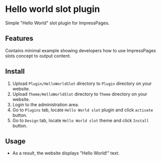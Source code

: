 # Hello world slot plugin

Simple "Hello World" slot plugin for ImpressPages.

## Features

Contains minimal example showing developers how to use ImpressPages slots concept to output content.

## Install

1. Upload `Plugin/HelloWorldSlot` directory to `Plugin` directory on your website.
2. Upload `Theme/HelloWorldSlot` directory to `Theme` directory on your website.
3. Login to the administration area.
4. Go to `Plugins` tab, locate `Hello World slot` plugin and click `activate` button.
5. Go to `Design` tab, locate `Hello World slot` theme and click `Install` button.


## Usage

* As a result, the website displays "Hello World!" text.
